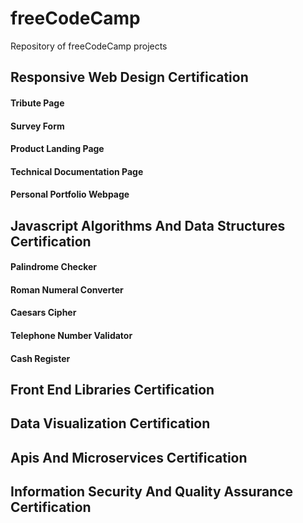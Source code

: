 # freeCodeCamp
Repository of freeCodeCamp projects

## Responsive Web Design Certification
#### Tribute Page
#### Survey Form
#### Product Landing Page
#### Technical Documentation Page
#### Personal Portfolio Webpage

## Javascript Algorithms And Data Structures Certification
#### Palindrome Checker
#### Roman Numeral Converter
#### Caesars Cipher
#### Telephone Number Validator
#### Cash Register

## Front End Libraries Certification
## Data Visualization Certification
## Apis And Microservices Certification
## Information Security And Quality Assurance Certification
